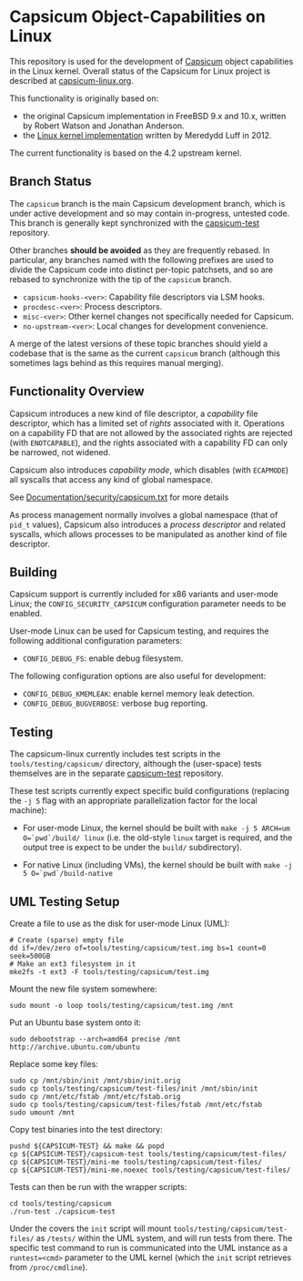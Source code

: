 Capsicum Object-Capabilities on Linux
=====================================

This repository is used for the development of
[Capsicum](http://www.cl.cam.ac.uk/research/security/capsicum/) object
capabilities in the Linux kernel.  Overall status of the
Capsicum for Linux project is described at
[capsicum-linux.org](http://capsicum-linux.org/index.html).

This functionality is originally based on:

 - the original Capsicum implementation in FreeBSD 9.x and 10.x,
   written by Robert Watson and Jonathan Anderson.
 - the
   [Linux kernel implementation](http://git.chromium.org/gitweb/?p=chromiumos/third_party/kernel-capsicum.git;a=shortlog;h=refs/heads/capsicum)
   written by Meredydd Luff in 2012.

The current functionality is based on the 4.2 upstream kernel.

Branch Status
-------------

The `capsicum` branch is the main Capsicum development branch, which is under active
development and so may contain in-progress, untested code.  This branch is generally
kept synchronized with the [capsicum-test](https://github.com/google/capsicum-test)
repository.

Other branches **should be avoided** as they are frequently rebased.  In particular,
any branches named with the following prefixes are used to divide the Capsicum code into
distinct per-topic patchsets, and so are rebased to synchronize with the tip of
the `capsicum` branch.

 - `capsicum-hooks-<ver>`: Capability file descriptors via LSM hooks.
 - `procdesc-<ver>`: Process descriptors.
 - `misc-<ver>`: Other kernel changes not specifically needed for Capsicum.
 - `no-upstream-<ver>`: Local changes for development convenience.

A merge of the latest versions of these topic branches should yield a codebase
that is the same as the current `capsicum` branch (although this sometimes lags
behind as this requires manual merging).


Functionality Overview
----------------------

Capsicum introduces a new kind of file descriptor, a *capability* file
descriptor, which has a limited set of *rights* associated with it.  Operations
on a capability FD that are not allowed by the associated rights are rejected
(with `ENOTCAPABLE`), and the rights associated with a capability FD can only
be narrowed, not widened.

Capsicum also introduces *capability mode*, which disables (with `ECAPMODE`)
all syscalls that access any kind of global namespace.

See [Documentation/security/capsicum.txt](Documentation/security/capsicum.txt)
for more details

As process management normally involves a global namespace (that of `pid_t`
values), Capsicum also introduces a *process descriptor* and related syscalls,
which allows processes to be manipulated as another kind of file descriptor.


Building
--------

Capsicum support is currently included for x86 variants and user-mode Linux; the
`CONFIG_SECURITY_CAPSICUM` configuration parameter needs to be enabled.

User-mode Linux can be used for Capsicum testing, and requires the following
additional configuration parameters:

 - `CONFIG_DEBUG_FS`: enable debug filesystem.

The following configuration options are also useful for development:

 - `CONFIG_DEBUG_KMEMLEAK`: enable kernel memory leak detection.
 - `CONFIG_DEBUG_BUGVERBOSE`: verbose bug reporting.

Testing
-------

The capsicum-linux currently includes test scripts in the
`tools/testing/capsicum/` directory, although the (user-space) tests themselves are
in the separate [capsicum-test](https://github.com/google/capsicum-test) repository.

These test scripts currently expect specific build configurations (replacing the
`-j 5` flag with an appropriate parallelization factor for the local machine):

 - For user-mode Linux, the kernel should be built with ``make -j 5 ARCH=um
   O=`pwd`/build/ linux`` (i.e. the old-style `linux` target is required, and the
   output tree is expect to be under the `build/` subdirectory).

 - For native Linux (including VMs), the kernel should be built with
   ``make -j 5 O=`pwd`/build-native``


UML Testing Setup
-----------------

Create a file to use as the disk for user-mode Linux (UML):

    # Create (sparse) empty file
    dd if=/dev/zero of=tools/testing/capsicum/test.img bs=1 count=0 seek=500GB
    # Make an ext3 filesystem in it
    mke2fs -t ext3 -F tools/testing/capsicum/test.img

Mount the new file system somewhere:

    sudo mount -o loop tools/testing/capsicum/test.img /mnt

Put an Ubuntu base system onto it:

    sudo debootstrap --arch=amd64 precise /mnt http://archive.ubuntu.com/ubuntu

Replace some key files:

    sudo cp /mnt/sbin/init /mnt/sbin/init.orig
    sudo cp tools/testing/capsicum/test-files/init /mnt/sbin/init
    sudo cp /mnt/etc/fstab /mnt/etc/fstab.orig
    sudo cp tools/testing/capsicum/test-files/fstab /mnt/etc/fstab
    sudo umount /mnt

Copy test binaries into the test directory:

    pushd ${CAPSICUM-TEST} && make && popd
    cp ${CAPSICUM-TEST}/capsicum-test tools/testing/capsicum/test-files/
    cp ${CAPSICUM-TEST}/mini-me tools/testing/capsicum/test-files/
    cp ${CAPSICUM-TEST}/mini-me.noexec tools/testing/capsicum/test-files/

Tests can then be run with the wrapper scripts:

    cd tools/testing/capsicum
    ./run-test ./capsicum-test

Under the covers the `init` script will mount `tools/testing/capsicum/test-files/`
as `/tests/` within the UML system, and will run tests from there.  The specific
test command to run is communicated into the UML instance as a `runtest=<cmd>` parameter
to the UML kernel (which the `init` script retrieves from `/proc/cmdline`).
